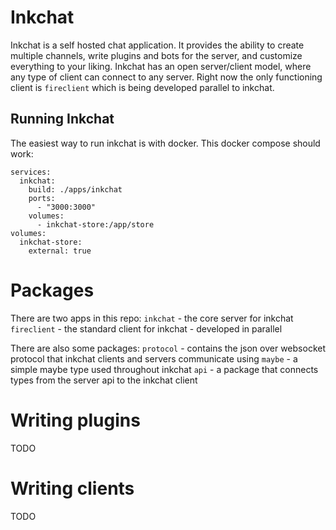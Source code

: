 # Inkchat
Inkchat is a self hosted chat application. It provides the ability to create multiple channels, write plugins and bots for the server, and customize everything to your liking. Inkchat has an open server/client model, where any type of client can connect to any server. Right now the only functioning client is `fireclient` which is being developed parallel to inkchat.

## Running Inkchat
The easiest way to run inkchat is with docker. This docker compose should work:
```
services:
  inkchat:
    build: ./apps/inkchat
    ports:
      - "3000:3000"
    volumes:
      - inkchat-store:/app/store
volumes:
  inkchat-store:
    external: true
```

# Packages
There are two apps in this repo:
`inkchat` - the core server for inkchat
`fireclient` - the standard client for inkchat - developed in parallel


There are also some packages:
`protocol` - contains the json over websocket protocol that inkchat clients and servers communicate using
`maybe` - a simple maybe type used throughout inkchat
`api` - a package that connects types from the server api to the inkchat client 

# Writing plugins
TODO

# Writing clients
TODO
